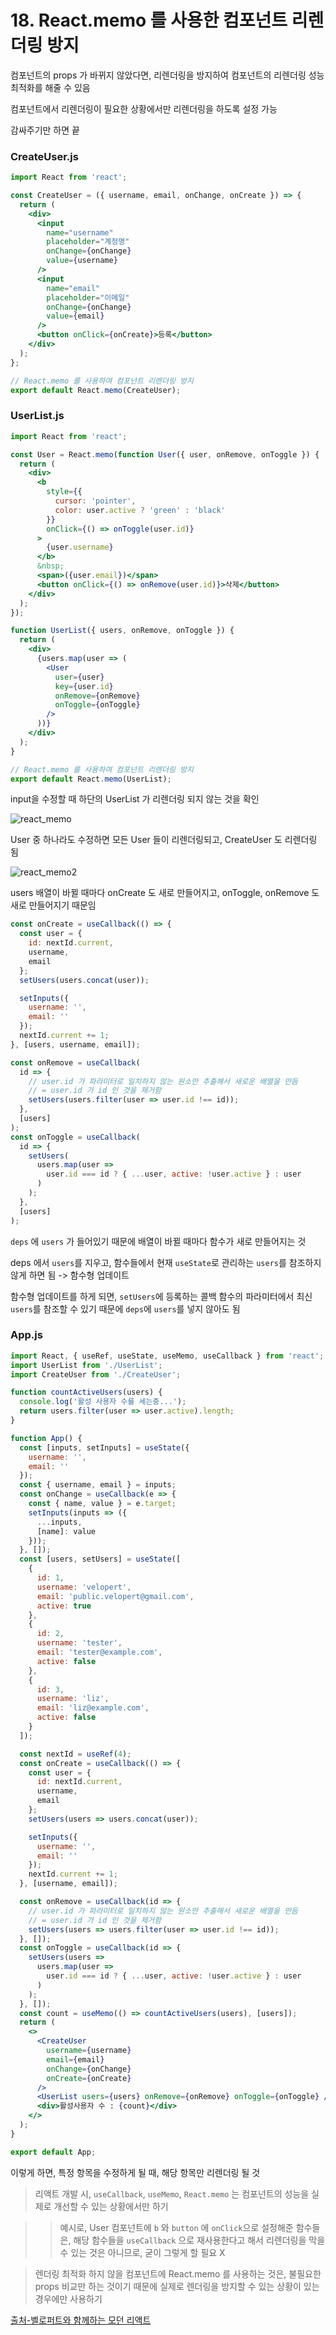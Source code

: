 # 18. React.memo 를 사용한 컴포넌트 리렌더링 방지

컴포넌트의 props 가 바뀌지 않았다면, 리렌더링을 방지하여 컴포넌트의 리렌더링 성능 최적화를 해줄 수 있음

컴포넌트에서 리렌더링이 필요한 상황에서만 리렌더링을 하도록 설정 가능

감싸주기만 하면 끝

### CreateUser.js

```jsx
import React from 'react';

const CreateUser = ({ username, email, onChange, onCreate }) => {
  return (
    <div>
      <input
        name="username"
        placeholder="계정명"
        onChange={onChange}
        value={username}
      />
      <input
        name="email"
        placeholder="이메일"
        onChange={onChange}
        value={email}
      />
      <button onClick={onCreate}>등록</button>
    </div>
  );
};

// React.memo 를 사용하여 컴포넌트 리렌더링 방지
export default React.memo(CreateUser);
```

### UserList.js

```jsx
import React from 'react';

const User = React.memo(function User({ user, onRemove, onToggle }) {
  return (
    <div>
      <b
        style={{
          cursor: 'pointer',
          color: user.active ? 'green' : 'black'
        }}
        onClick={() => onToggle(user.id)}
      >
        {user.username}
      </b>
      &nbsp;
      <span>({user.email})</span>
      <button onClick={() => onRemove(user.id)}>삭제</button>
    </div>
  );
});

function UserList({ users, onRemove, onToggle }) {
  return (
    <div>
      {users.map(user => (
        <User
          user={user}
          key={user.id}
          onRemove={onRemove}
          onToggle={onToggle}
        />
      ))}
    </div>
  );
}

// React.memo 를 사용하여 컴포넌트 리렌더링 방지
export default React.memo(UserList);
```

input을 수정할 때 하단의 UserList 가 리렌더링 되지 않는 것을 확인

![react_memo](https://i.imgur.com/3OAEO1o.gif)

User 중 하나라도 수정하면 모든 User 들이 리렌더링되고, CreateUser 도 리렌더링 됨

![react_memo2](https://i.imgur.com/vAUbNRk.gif)

users 배열이 바뀔 때마다 onCreate 도 새로 만들어지고, onToggle, onRemove 도 새로 만들어지기 때문임


```jsx
const onCreate = useCallback(() => {
  const user = {
    id: nextId.current,
    username,
    email
  };
  setUsers(users.concat(user));

  setInputs({
    username: '',
    email: ''
  });
  nextId.current += 1;
}, [users, username, email]);

const onRemove = useCallback(
  id => {
    // user.id 가 파라미터로 일치하지 않는 원소만 추출해서 새로운 배열을 만듬
    // = user.id 가 id 인 것을 제거함
    setUsers(users.filter(user => user.id !== id));
  },
  [users]
);
const onToggle = useCallback(
  id => {
    setUsers(
      users.map(user =>
        user.id === id ? { ...user, active: !user.active } : user
      )
    );
  },
  [users]
);
```

`deps` 에 `users` 가 들어있기 때문에 배열이 바뀔 때마다 함수가 새로 만들어지는 것

deps 에서 `users`를 지우고, 함수들에서 현재 `useState`로 관리하는 `users`를 참조하지 않게 하면 됨 -> 함수형 업데이트

함수형 업데이트를 하게 되면, `setUsers`에 등록하는 콜백 함수의 파라미터에서 최신 `users`를 참조할 수 있기 때문에 `deps`에 `users`를 넣지 않아도 됨

### App.js

```jsx
import React, { useRef, useState, useMemo, useCallback } from 'react';
import UserList from './UserList';
import CreateUser from './CreateUser';

function countActiveUsers(users) {
  console.log('활성 사용자 수를 세는중...');
  return users.filter(user => user.active).length;
}

function App() {
  const [inputs, setInputs] = useState({
    username: '',
    email: ''
  });
  const { username, email } = inputs;
  const onChange = useCallback(e => {
    const { name, value } = e.target;
    setInputs(inputs => ({
      ...inputs,
      [name]: value
    }));
  }, []);
  const [users, setUsers] = useState([
    {
      id: 1,
      username: 'velopert',
      email: 'public.velopert@gmail.com',
      active: true
    },
    {
      id: 2,
      username: 'tester',
      email: 'tester@example.com',
      active: false
    },
    {
      id: 3,
      username: 'liz',
      email: 'liz@example.com',
      active: false
    }
  ]);

  const nextId = useRef(4);
  const onCreate = useCallback(() => {
    const user = {
      id: nextId.current,
      username,
      email
    };
    setUsers(users => users.concat(user));

    setInputs({
      username: '',
      email: ''
    });
    nextId.current += 1;
  }, [username, email]);

  const onRemove = useCallback(id => {
    // user.id 가 파라미터로 일치하지 않는 원소만 추출해서 새로운 배열을 만듬
    // = user.id 가 id 인 것을 제거함
    setUsers(users => users.filter(user => user.id !== id));
  }, []);
  const onToggle = useCallback(id => {
    setUsers(users =>
      users.map(user =>
        user.id === id ? { ...user, active: !user.active } : user
      )
    );
  }, []);
  const count = useMemo(() => countActiveUsers(users), [users]);
  return (
    <>
      <CreateUser
        username={username}
        email={email}
        onChange={onChange}
        onCreate={onCreate}
      />
      <UserList users={users} onRemove={onRemove} onToggle={onToggle} />
      <div>활성사용자 수 : {count}</div>
    </>
  );
}

export default App;
```

이렇게 하면, 특정 항목을 수정하게 될 때, 해당 항목만 리렌더링 될 것

> 리액트 개발 시, `useCallback`, `useMemo`, `React.memo` 는 컴포넌트의 성능을 실제로 개선할 수 있는 상황에서만 하기

>> 예시로, User 컴포넌트에 `b` 와 `button` 에 `onClick`으로 설정해준 함수들은, 해당 함수들을 `useCallback` 으로 재사용한다고 해서 리렌더링을 막을 수 있는 것은 아니므로, 굳이 그렇게 할 필요 X

> 렌더링 최적화 하지 않을 컴포넌트에 React.memo 를 사용하는 것은, 불필요한 props 비교만 하는 것이기 때문에 실제로 렌더링을 방지할 수 있는 상황이 있는 경우에만 사용하기

[출처-벨로퍼트와 함께하는 모던 리액트](https://react.vlpt.us/)